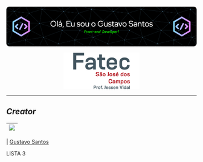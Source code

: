 <p align="center"><img src="https://github.com/gustavols/gustavols/blob/main/github-header-image.png" width="900px;"/></p>
<p align="center"><img src="https://github.com/drisabelles/bertoti/blob/main/IHC/images/fatec-logo.png" width="200px;"/></p>




<hr>

## *Creator*

| [<img src="https://avatars.githubusercontent.com/u/55259166?v=4" width="75px;"/>](https://github.com/gustavols) |
| :------------------------------------------------------------------------------------------------------------------------: |

| [Gustavo Santos](https://github.com/gustavols)

LISTA 3
